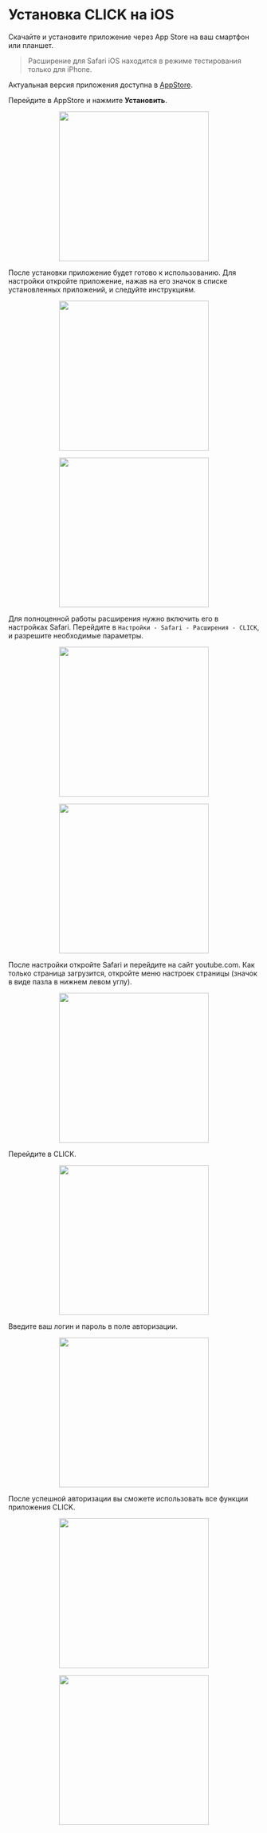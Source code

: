 # Установка CLICK на iOS

Скачайте и установите приложение через App Store на ваш смартфон или планшет.

> Расширение для Safari iOS находится в режиме тестирования только для iPhone.

Актуальная версия приложения доступна в [AppStore](https://apps.apple.com/us/app/click-watch-video/id6740205263).

Перейдите в AppStore и нажмите **Установить**. 

<p align="center"><img src="IMG_82C64D0B7C97-1.jpeg" width="300"></p> 

После установки приложение будет готово к использованию. Для настройки откройте приложение, нажав на его значок в списке установленных приложений, и следуйте инструкциям.

<p align="center"><img src="telegram-cloud-photo-size-2-5204198717534628112-y.jpg" width="300"></p> 
<p align="center"><img src="telegram-cloud-photo-size-2-5204198717534628111-y.jpg" width="300"></p> 

Для полноценной работы расширения нужно включить его в настройках Safari. Перейдите в `Настройки - Safari - Расширения - CLICK`, и разрешите необходимые параметры.

<p align="center"><img src="telegram-cloud-photo-size-2-5204198717534628110-y.jpg" width="300"></p> 
<p align="center"><img src="telegram-cloud-photo-size-2-5204198717534628109-y.jpg" width="300"></p> 

После настройки откройте Safari и перейдите на сайт youtube.com.
Как только страница загрузится, откройте меню настроек страницы (значок в виде пазла в нижнем левом углу).

<p align="center"><img src="2025-01-15 16.14.01.jpg" width="300"></p> 

Перейдите в CLICK.

<p align="center"><img src="telegram-cloud-photo-size-2-5204198717534628108-y.jpg" width="300"></p> 

Введите ваш логин и пароль в поле авторизации.

<p align="center"><img src="telegram-cloud-photo-size-2-5204198717534628107-y.jpg" width="300"></p> 

После успешной авторизации вы сможете использовать все функции приложения CLICK.

<p align="center"><img src="telegram-cloud-photo-size-2-5204198717534628105-y.jpg" width="300"></p> 
<p align="center"><img src="telegram-cloud-photo-size-2-5204198717534628104-y.jpg" width="300"></p> 


